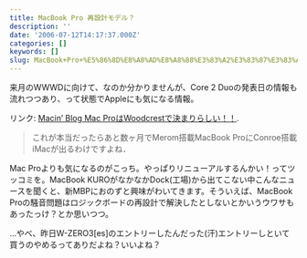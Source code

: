 ```yaml
---
title: MacBook Pro 再設計モデル？
description: ''
date: '2006-07-12T14:17:37.000Z'
categories: []
keywords: []
slug: MacBook+Pro+%E5%86%8D%E8%A8%AD%E8%A8%88%E3%83%A2%E3%83%87%E3%83%AB%EF%BC%9F
---
```

来月のWWWDに向けて、なのか分かりませんが、Core 2 Duoの発表日の情報も流れつつあり、って状態でAppleにも気になる情報。

リンク: [Macin’ Blog Mac ProはWoodcrestで決まりらしい！！](http://doubleko.blog18.fc2.com/blog-entry-2407.html "Macin' Blog Mac ProはWoodcrestで決まりらしい！！").

> これが本当だったらあと数ヶ月でMerom搭載MacBook ProにConroe搭載iMacが出るわけですよね．

Mac Proよりも気になるのがこっち。やっぱりリニューアルするんかい！ってツッコミを。MacBook KUROがなかなかDock(工場)から出てこない中こんなニュースを聞くと、新MBPにおのずと興味がわいてきます。そういえば、MacBook Proの騒音問題はロジックボードの再設計で解決したとしないとかいうウワサもあったっけ？とか思いつつ。

…やべ、昨日W-ZERO3\[es\]のエントリーしたんだった(汗)エントリーしといて買うのやめるってありだよね？いいよね？